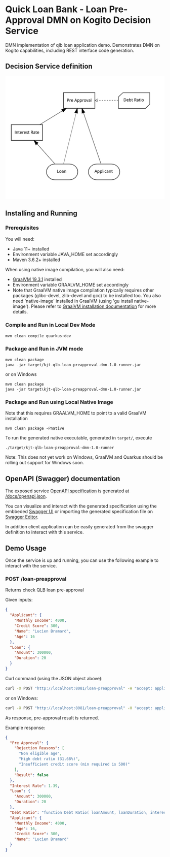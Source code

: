 # Quick Loan Bank - Loan Pre-Approval DMN on Kogito Decision Service

DMN implementation of qlb loan application demo.
Demonstrates DMN on Kogito capabilities, including REST interface code generation.

## Decision Service definition

![DMN model](docs/loan-preapproval_dmn.png)

## Installing and Running

### Prerequisites

You will need:

- Java 11+ installed
- Environment variable JAVA_HOME set accordingly
- Maven 3.6.2+ installed

When using native image compilation, you will also need:

- [GraalVM 19.3.1](https://github.com/oracle/graal/releases/tag/vm-19.3.1) installed
- Environment variable GRAALVM_HOME set accordingly
- Note that GraalVM native image compilation typically requires other packages (glibc-devel, zlib-devel and gcc) to be installed too. You also need 'native-image' installed in GraalVM (using 'gu install native-image'). Please refer to [GraalVM installation documentation](https://www.graalvm.org/docs/reference-manual/aot-compilation/#prerequisites) for more details.

### Compile and Run in Local Dev Mode

```
mvn clean compile quarkus:dev
```

### Package and Run in JVM mode

```
mvn clean package
java -jar target/kjt-qlb-loan-preapproval-dmn-1.0-runner.jar
```

or on Windows

```
mvn clean package
java -jar target\kjt-qlb-loan-preapproval-dmn-1.0-runner.jar
```

### Package and Run using Local Native Image

Note that this requires GRAALVM_HOME to point to a valid GraalVM installation

```
mvn clean package -Pnative
```

To run the generated native executable, generated in `target/`, execute

```
./target/kjt-qlb-loan-preapproval-dmn-1.0-runner
```

Note: This does not yet work on Windows, GraalVM and Quarkus should be rolling out support for Windows soon.

## OpenAPI (Swagger) documentation

The exposed service [OpenAPI specification](https://swagger.io/docs/specification) is generated at
[/docs/openapi.json](http://localhost:8081/docs/openapi.json).

You can visualize and interact with the generated specification using the embbeded [Swagger UI](http://localhost:8081/swagger-ui) or importing the generated specification file on [Swagger Editor](https://editor.swagger.io).

In addition client application can be easily generated from the swagger definition to interact with this service.

## Demo Usage

Once the service is up and running, you can use the following example to interact with the service.

### POST /loan-preapproval

Returns check QLB loan pre-approval

Given inputs:

```json
{
  "Applicant": {
    "Monthly Income": 4000,
    "Credit Score": 300,
    "Name": "Lucien Bramard",
    "Age": 16
  },
  "Loan": {
    "Amount": 300000,
    "Duration": 20
  }
}
```

Curl command (using the JSON object above):

```sh
curl -X POST "http://localhost:8081/loan-preapproval" -H "accept: application/json" -H "Content-Type: application/json" -d "{\"Applicant\":{\"Monthly Income\":4000,\"Credit Score\":300,\"Name\":\"Lucien Bramard\",\"Age\":16},\"Loan\":{\"Amount\":300000,\"Duration\":20}}"
```

or on Windows:

```sh
curl -X POST "http://localhost:8081/loan-preapproval" -H "accept: application/json" -H "Content-Type: application/json" -d "{\"Applicant\":{\"Monthly Income\":4000,\"Credit Score\":300,\"Name\":\"Lucien Bramard\",\"Age\":16},\"Loan\":{\"Amount\":300000,\"Duration\":20}}"
```

As response, pre-approval result is returned.

Example response:

```json
{
  "Pre Approval": {
    "Rejection Reasons": [
      "Non eligible age",
      "High debt ratio (31.68%)",
      "Insufficient credit score (min required is 500)"
    ],
    "Result": false
  },
  "Interest Rate": 1.39,
  "Loan": {
    "Amount": 300000,
    "Duration": 20
  },
  "Debt Ratio": "function Debt Ratio( loanAmount, loanDuration, interestRate, monthlyIncome )",
  "Applicant": {
    "Monthly Income": 4000,
    "Age": 16,
    "Credit Score": 300,
    "Name": "Lucien Bramard"
  }
}
```
